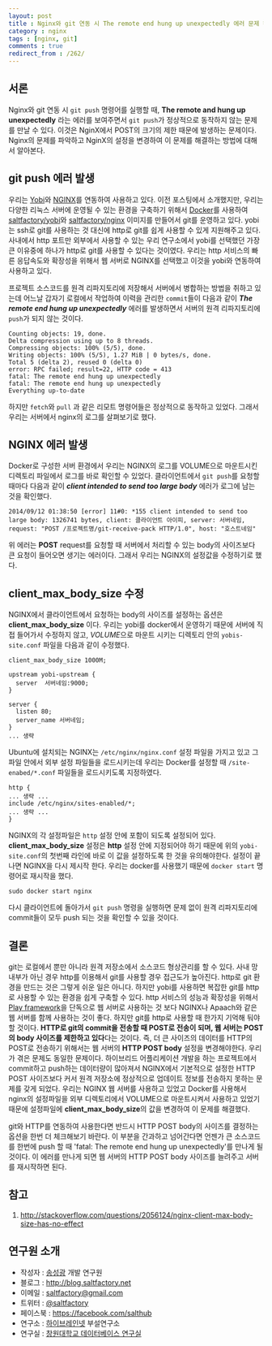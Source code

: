 ```yaml
---
layout: post
title : Nginx와 git 연동 시 The remote end hung up unexpectedly 에러 문제 해결
category : nginx
tags : [nginx, git]
comments : true
redirect_from : /262/
---
```


## 서론

Nginx와 git 연동 시 `git push` 명령어를 실행할 때, **The remote and hung up unexpectedly** 라는 에러를 보여주면서 `git push`가 정상적으로 동작하지 않는 문제를 만날 수 있다. 이것은 NginX에서 POST의 크기의 제한 때문에 발생하는 문제이다.
Nginx의 문제를 파악하고 NginX의 설정을 변경하여 이 문제를 해결하는 방법에 대해서 알아본다.

<!--more-->

## git push 에러 발생

우리는 [Yobi](http://yobi.io)와 [NGINX](http://nginx.com/)를 연동하여 사용하고 있다. 이전 포스팅에서 소개했지만, 우리는 다양한 리눅스 서버에 운영될 수 있는 환경을 구축하기 위해서 [Docker](https://docker.com/)를 사용하여 [saltfactory/yobi](https://github.com/saltfactory/docker-yobi)와 [saltfactory/nginx](https://github.com/saltfactory/docker-nginx) 이미지를 만들어서 git를 운영하고 있다. yobi는 ssh로 git를 사용하는 것 대신에 http로 git를 쉽게 사용할 수 있게 지원해주고 있다. 사내에서 http 포트만 외부에서 사용할 수 있는 우리 연구소에서 yobi를 선택했던 가장 큰 이유중에 하나가 http로 git를 사용할 수 있다는 것이였다. 우리는 http 서비스의 빠른 응답속도와 확장성을 위해서 웹 서버로 NGINX를 선택했고 이것을 yobi와 연동하여 사용하고 있다.

프로젝트 소스코드를 원격 리파지토리에 저장해서 서버에서 병합하는 방법을 취하고 있는데 어느날 갑자기 로컬에서 작업하여 이력을 관리한 `commit`들이 다음과 같이 ***The remote end hung up unexpectedly*** 에러를 발생하면서 서버의 원격 리파지토리에 `push`가 되지 않는 것이다.

```
Counting objects: 19, done.
Delta compression using up to 8 threads.
Compressing objects: 100% (5/5), done.
Writing objects: 100% (5/5), 1.27 MiB | 0 bytes/s, done.
Total 5 (delta 2), reused 0 (delta 0)
error: RPC failed; result=22, HTTP code = 413
fatal: The remote end hung up unexpectedly
fatal: The remote end hung up unexpectedly
Everything up-to-date
```

하지만 `fetch`와 `pull` 과 같은 리모트 명령어들은 정상적으로 동작하고 있었다. 그래서 우리는 서버에서 nginx의 로그를 살펴보기로 했다.


## NGINX 에러 발생

Docker로 구성한 서버 환경에서 우리는 NGINX의 로그를 VOLUME으로 마운트시킨 디렉토리 파일에서 로그를 바로 확인할 수 있었다. 클라이언트에서 `git push`를 요청할 때마다 다음과 같이 ***client intended to send too large body***  에러가 로그에 남는 것을 확인했다.

```
2014/09/12 01:38:50 [error] 11#0: *155 client intended to send too large body: 1326741 bytes, client: 클라이언트 아이피, server: 서버네임, request: "POST /프로젝트명/git-receive-pack HTTP/1.0", host: "호스트네임"
```

위 에러는 **POST** request를 요청할 때 서버에서 처리할 수 있는 body의 사이즈보다 큰 요청이 들어오면 생기는 에러이다. 그래서 우리는 NGINX의 설정값을 수정하기로 했다.

## client\_max\_body\_size 수정

NGINX에서 클라이언트에서 요청하는 body의 사이즈를 설정하는 옵션은 **client\_max\_body\_size** 이다. 우리는 yobi를 docker에서 운영하기 때문에 서버에 직접 들어가서 수정하지 않고, *VOLUME*으로 마운트 시키는 디렉토리 안의  `yobis-site.conf` 파일을 다음과 같이 수정했다.

```
client_max_body_size 1000M;

upstream yobi-upstream {
  server  서버네임:9000;
}

server {
  listen 80;
  server_name 서버네임;
}
... 생략
```

Ubuntu에 설치되는 NGINX는 `/etc/nginx/nginx.conf` 설정 파일을 가지고 있고 그 파일 안에서 외부 설정 파일들을 로드시키는데 우리는 Docker를 설정할 때 `/site-enabed/*.conf` 파일들을 로드시키도록 지정하였다.

```
http {
... 생략 ...
include /etc/nginx/sites-enabled/*;
... 생략 ...
}
```

NGINX의 각 설정파일은 `http` 설정 안에 포함이 되도록 설정되어 있다. **client\_max\_body\_size** 설정은 **http** 설정 안에 지정되어야 하기 때문에 위의 `yobi-site.conf`의 첫번째 라인에 바로 이 값을 설정하도록 한 것을 유의해야한다. 설정이 끝나면 NGINX을 다시 제시작 한다. 우리는 docker를 사용했기 때문에 `docker start` 명령어로 재시작을 했다.

```
sudo docker start nginx
```

다시 클라이언트에 돌아가서 `git push` 명령을 실행하면 문제 없이 원격 리파지토리에 commit들이 모두 push 되는 것을 확인할 수 있을 것이다.

## 결론

git는 로컬에서 뿐만 아니라 원격 저장소에서 소스코드 형상관리를 할 수 있다. 사내 망 내부가 아닌 경우 http를 이용해서 git를 사용할 경우 접근도가 높아진다. http로 git 환경을 만드는 것은 그렇게 쉬운 일은 아니다. 하지만 yobi를 사용하면 복잡한 git를 http로 사용할 수 있는 환경을 쉽게 구축할 수 있다. http 서비스의 성능과 확장성을 위해서 [Play framework](http://playframework.com)을 단독으로 웹 서버로 사용하는 것 보다 NGINX나 Apaach와 같은 웹 서버를 함께 사용하는 것이 좋다. 하지만 git를 http로 사용할 때 한가지 기억해 둬야할 것이다. **HTTP로 git의 commit을 전송할 때 POST로 전송이 되며, 웹 서버는 POST의 body 사이즈를 제한하고 있다**다는 것이다. 즉, 더 큰 사이즈의 데이터를 HTTP의 POST로 전송하기 위해서는 웹 서버의 **HTTP POST body** 설정을 변경해야한다. 우리가 겪은 문제도 동일한 문제이다. 하이브리드 어플리케이션 개발을 하는 프로젝트에서 commit하고 push하는 데이터량이 많아져서 NGINX에서 기본적으로 설정한 HTTP POST 사이즈보다 커서 원격 저장소에 정상적으로 업데이트 정보를 전송하지 못하는 문제를 갖게 되었다. 우리는 NGINX 웹 서버를 사용하고 있었고 Docker를 사용해서 nginx의 설정파일을 외부 디렉토리에서 VOLUME으로 마운트시켜서 사용하고 있었기 때문에 설정파일에 **client\_max\_body\_size**의 값을 변경하여 이 문제를 해결했다.

git와 HTTP를 연동하여 사용한다면 반드시 HTTP POST body의 사이즈를 결정하는 옵션을 한번 더 체크해보기 바란다. 이 부분을 간과하고 넘어간다면 언젠가 큰 소스코드를 한번에 push 할 때  'fatal: The remote end hung up unexpectedly'를 만나게 될 것이다. 이 에러를 만나게 되면 웹 서버의 HTTP POST body 사이즈를 늘려주고 서버를 재시작하면 된다.


## 참고

1. http://stackoverflow.com/questions/2056124/nginx-client-max-body-size-has-no-effect

## 연구원 소개

* 작성자 : [송성광](http://about.me/saltfactory) 개발 연구원
* 블로그 : http://blog.saltfactory.net
* 이메일 : [saltfactory@gmail.com](mailto:saltfactory@gmail.com)
* 트위터 : [@saltfactory](https://twitter.com/saltfactory)
* 페이스북 : https://facebook.com/salthub
* 연구소 : [하이브레인넷](http://www.hibrain.net) 부설연구소
* 연구실 : [창원대학교 데이터베이스 연구실](http://dblab.changwon.ac.kr)
